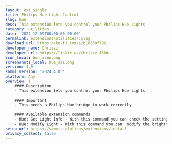 ```yaml
---
layout: ext_single
title: Philips Hue Light Control
slug: hue
desc: This extension lets you control your Philips Hue Lights
category: utilities
date: '2024-12-09T00:00:00-00:00'
permalink: extensions/utilities/:slug
download_url: https://ko-fi.com/s/b18530f796
developer_name: Chrizzz
developer_url: https://linktr.ee/chrizzz_1508
icon_local: hue_icon.png
screenshots_local: hue_ss1.png
version: 1.0
sammi_version: '2024.4.0^'
platform: Any
overview: |
    #### Description
    - This extension lets you control your Philips Hue Lights
    
    #### Important
    - This needs a Philips Hue bridge to work correctly
    
    #### Available extension commands
    - Hue: Get Light Info - With this command you can check the settings of a light
    - Hue: Modify Light - With this command you can  modify the brightness, saturation, temperature and hue value of a lamp
setup_url: https://sammi.solutions/extensions/install
privacy_collect: false
---
```

